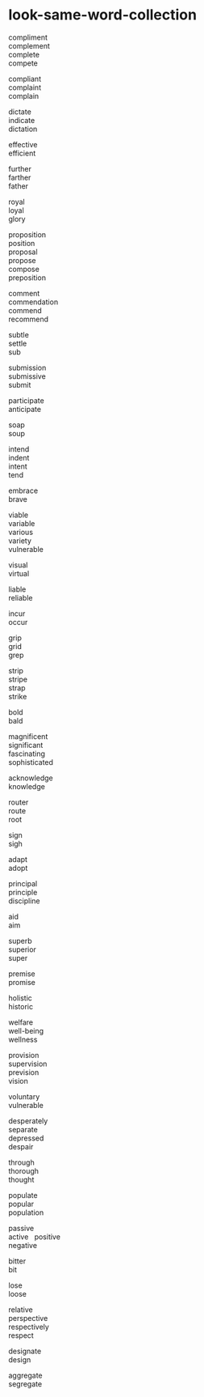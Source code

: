# look-same-word-collection

compliment  
complement  
complete  
compete  

compliant  
complaint  
complain  


dictate  
indicate  
dictation  

effective  
efficient

further  
farther  
father  

royal  
loyal  
glory  

proposition  
position  
proposal  
propose  
compose  
preposition  

comment  
commendation  
commend  
recommend  

subtle  
settle  
sub  

submission  
submissive  
submit  

participate  
anticipate  

soap  
soup  

intend  
indent  
intent  
tend  

embrace  
brave  

viable  
variable  
various  
variety  
vulnerable  

visual  
virtual  

liable  
reliable  

incur  
occur  

grip  
grid  
grep 

strip   
stripe  
strap  
strike 

bold  
bald  

magnificent  
significant  
fascinating  
sophisticated  

acknowledge  
knowledge  

router  
route  
root  

sign  
sigh  

adapt  
adopt  

principal  
principle  
discipline  

aid  
aim  

superb  
superior  
super  

premise  
promise  

holistic  
historic  

welfare  
well-being  
wellness  

provision  
supervision  
prevision  
vision  

voluntary  
vulnerable  

desperately  
separate  
depressed  
despair  

through  
thorough  
thought  

populate  
popular  
population  

passive  
active  
positive  
negative  

bitter  
bit  

lose  
loose  

relative  
perspective  
respectively  
respect  

designate  
design  

aggregate  
segregate  
